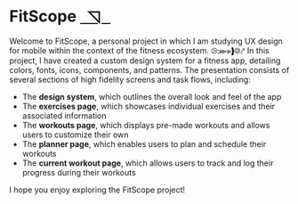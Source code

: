 # FitScope [&nbsp;&nbsp;◹&nbsp;&nbsp;&nbsp;](https://liviu-boros.github.io/fit-scope/)

Welcome to FitScope, a personal project in which I am studying UX design for mobile within the context of the fitness ecosystem.
⧁⋙⩺❱🌐⤤
In this project, I have created a custom design system for a fitness app, detailing colors, fonts, icons, components, and patterns. The presentation consists of several sections of high fidelity screens and task flows, including:

- The **design system**, which outlines the overall look and feel of the app
- The **exercises page**, which showcases individual exercises and their associated information
- The **workouts page**, which displays pre-made workouts and allows users to customize their own
- The **planner page**, which enables users to plan and schedule their workouts
- The **current workout page**, which allows users to track and log their progress during their workouts

I hope you enjoy exploring the FitScope project!
